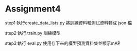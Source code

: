 # Assignment4
step1:執行create_data_lists.py 將訓練資料和測試資料轉成 json 檔

step2:執行 train.py 訓練模型 

step3:執行 eval.py 使用存下來的模型預測資料集並顯示mAP 
